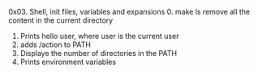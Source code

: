 0x03. Shell, init files, variables and expansions
0. make ls remove all the content in the current directory
1. Prints hello user, where user is the current user
2. adds /action to PATH
3. Displaye the number of directories in the PATH 
4. Prints environment variables
